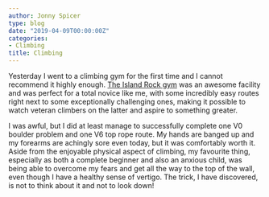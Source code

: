 ```yaml
---
author: Jonny Spicer
type: blog
date: "2019-04-09T00:00:00Z"
categories:
- Climbing
title: Climbing
---
```

Yesterday I went to a climbing gym for the first time and I cannot recommend it
highly enough. [The Island Rock gym](https://islandrock.com/) was an awesome
facility and was perfect for a total novice like me, with some incredibly easy
routes right next to some exceptionally challenging ones, making it possible
to watch veteran climbers on the latter and aspire to something greater.

I was awful, but I did at least manage to successfully complete one V0 boulder
problem and one V6 top rope route. My hands are banged up and my forearms are achingly
sore even today, but it was comfortably worth it. Aside from the enjoyable
physical aspect of climbing, my favourite thing, especially as both a complete
beginner and also an anxious child, was being able to overcome my fears and
get all the way to the top of the wall, even though I have a healthy sense
of vertigo. The trick, I have discovered, is not to think about it and not to
look down!
